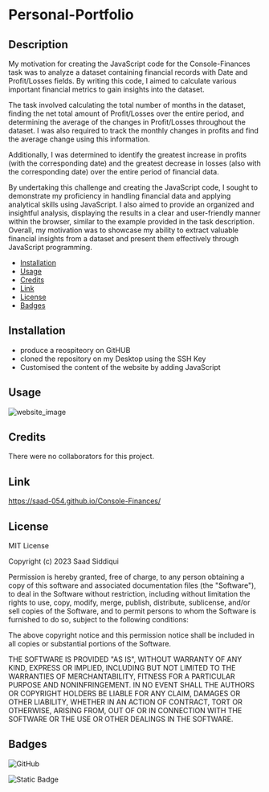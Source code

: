 # Personal-Portfolio
## Description
My motivation for creating the JavaScript code for the Console-Finances task was to analyze a dataset containing financial records with Date and Profit/Losses fields. By writing this code, I aimed to calculate various important financial metrics to gain insights into the dataset.

The task involved calculating the total number of months in the dataset, finding the net total amount of Profit/Losses over the entire period, and determining the average of the changes in Profit/Losses throughout the dataset. I was also required to track the monthly changes in profits and find the average change using this information.

Additionally, I was determined to identify the greatest increase in profits (with the corresponding date) and the greatest decrease in losses (also with the corresponding date) over the entire period of financial data.

By undertaking this challenge and creating the JavaScript code, I sought to demonstrate my proficiency in handling financial data and applying analytical skills using JavaScript. I also aimed to provide an organized and insightful analysis, displaying the results in a clear and user-friendly manner within the browser, similar to the example provided in the task description. Overall, my motivation was to showcase my ability to extract valuable financial insights from a dataset and present them effectively through JavaScript programming.

- [Installation](#installation)
- [Usage](#usage)
- [Credits](#credits)
- [Link](#link)
- [License](#license)
- [Badges](#badges)

## Installation
- produce a reospiteory on GitHUB
- cloned the repository on my Desktop using the SSH Key
- Customised the content of the website by adding JavaScript
## Usage
![website_image](./Console.JPG)

## Credits
There were no collaborators for this project.

## Link
https://saad-054.github.io/Console-Finances/

## License
MIT License

Copyright (c) 2023 Saad Siddiqui

Permission is hereby granted, free of charge, to any person obtaining a copy
of this software and associated documentation files (the "Software"), to deal
in the Software without restriction, including without limitation the rights
to use, copy, modify, merge, publish, distribute, sublicense, and/or sell
copies of the Software, and to permit persons to whom the Software is
furnished to do so, subject to the following conditions:

The above copyright notice and this permission notice shall be included in all
copies or substantial portions of the Software.

THE SOFTWARE IS PROVIDED "AS IS", WITHOUT WARRANTY OF ANY KIND, EXPRESS OR
IMPLIED, INCLUDING BUT NOT LIMITED TO THE WARRANTIES OF MERCHANTABILITY,
FITNESS FOR A PARTICULAR PURPOSE AND NONINFRINGEMENT. IN NO EVENT SHALL THE
AUTHORS OR COPYRIGHT HOLDERS BE LIABLE FOR ANY CLAIM, DAMAGES OR OTHER
LIABILITY, WHETHER IN AN ACTION OF CONTRACT, TORT OR OTHERWISE, ARISING FROM,
OUT OF OR IN CONNECTION WITH THE SOFTWARE OR THE USE OR OTHER DEALINGS IN THE
SOFTWARE.

## Badges
![GitHub](https://img.shields.io/github/license/mashape/apistatus)

![Static Badge](https://img.shields.io/badge/Thankyou_for_visiting-red)

